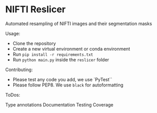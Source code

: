 # NIFTI Reslicer

Automated resampling of NIFTI images and their segmentation masks


Usage:
- Clone the repository
- Create a new virtual environment or conda environment
- Run `pip install -r requirements.txt`
- Run `python main.py` inside the `reslicer` folder

Contributing:
- Please test any code you add, we use `PyTest``
- Please follow PEP8. We use `black` for autoformatting

ToDos:

Type annotations
Documentation
Testing Coverage
